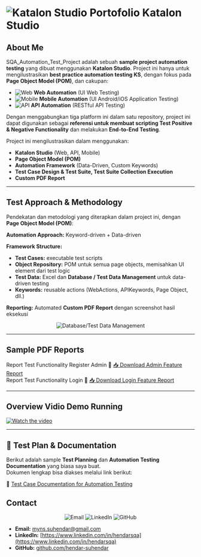 # ![Katalon Studio](https://img.shields.io/badge/Katalon-Studio-4BC51D) Portofolio Katalon Studio

## About Me
SQA_Automation_Test_Project adalah sebuah **sample project automation testing** yang dibuat menggunakan **Katalon Studio**. Project ini hanya untuk mengilustrasikan **best practice automation testing KS**, dengan fokus pada **Page Object Model (POM)**, dan cakupan:

- ![Web](https://img.shields.io/badge/Web-UI%20Testing-blue) **Web Automation** (UI Web Testing)  
- ![Mobile](https://img.shields.io/badge/Mobile-Android/iOS-red) **Mobile Automation** (UI Android/iOS Application Testing)  
- ![API](https://img.shields.io/badge/API-RESTful-green) **API Automation** (RESTful API Testing)  

Dengan menggabungkan tiga platform ini dalam satu repository, project ini dapat digunakan sebagai **referensi untuk membuat scripting Test Positive & Negative Functionality** dan melakukan **End-to-End Testing**.  

Project ini mengilustrasikan dalam menggunakan:  
- **Katalon Studio** (Web, API, Mobile)  
- **Page Object Model (POM)**  
- **Automation Framework** (Data-Driven, Custom Keywords)  
- **Test Case Design & Test Suite, Test Suite Collection Execution**  
- **Custom PDF Report**  

---

## Test Approach & Methodology
Pendekatan dan metodologi yang diterapkan dalam project ini, dengan **Page Object Model (POM)**:  

**Automation Approach:** Keyword-driven + Data-driven  

**Framework Structure:**
- **Test Cases:** executable test scripts  
- **Object Repository:** POM untuk semua page objects, memisahkan UI element dari test logic  
- **Test Data:** Excel dan **Database / Test Data Management** untuk data-driven testing  
- **Keywords:** reusable actions (WebActions, APIKeywords, Page Object, dll.)  

**Reporting:** Automated **Custom PDF Report** dengan screenshot hasil eksekusi  

<div align="center">
  <img src="https://img.shields.io/badge/Database-Test%20Data%20Management-yellow" alt="Database/Test Data Management"> 
</div>

---
## Sample PDF Reports
Report Test Functionality Register Admin
📄 [📥 Download Admin Feature Report](https://raw.githubusercontent.com/hendar-suhendar/SQA_Automation_Test_Project/main/Reports/CustomPDFReport/TS_Admin%20Feature_Report_20250913_040342.pdf) <br>
Report Test Functionality Login
📄 [📥 Download Login Feature Report](https://raw.githubusercontent.com/hendar-suhendar/SQA_Automation_Test_Project/main/Reports/CustomPDFReport/TS_Login%20Feature_Report_20250913_040021.pdf)


---

## Overview Vidio Demo Running
[![Watch the video](https://img.youtube.com/vi/rvEnTX8_atU/hqdefault.jpg)](https://youtu.be/rvEnTX8_atU?si=jXOkkeJxu4wpqMCB)

---
## 📄 Test Plan & Documentation

Berikut adalah sample **Test Planning** dan **Automation Testing Documentation** yang biasa saya buat.  
Dokumen lengkap bisa diakses melalui link berikut:

🔗 [Test Case Documentation for Automation Testing](https://docs.google.com/spreadsheets/d/1t7EvS--UrzoDaCsLcLkj0N6-x_6ND67L/edit?usp=sharing&ouid=105089972135786524572&rtpof=true&sd=true)

## Contact
<div align="center">
  <img src="https://img.shields.io/badge/Email-myns.suhendar@gmail.com-blue" alt="Email">  
  <img src="https://img.shields.io/badge/LinkedIn-Profile-blue" alt="LinkedIn">  
  <img src="https://img.shields.io/badge/GitHub-hendar--suhendar-black" alt="GitHub">  
</div>

- **Email:** myns.suhendar@gmail.com  
- **LinkedIn:** [https://www.linkedin.com/in/hendarsqa](https://www.linkedin.com/in/hendarsqa)  
- **GitHub:** [github.com/hendar-suhendar](https://github.com/hendar-suhendar)  
